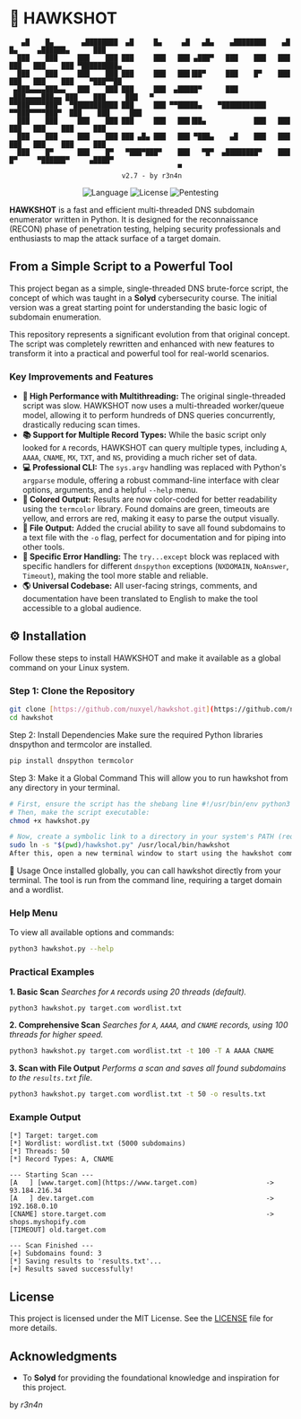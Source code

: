 # 🦅 HAWKSHOT

```
   ▄█    █▄       ▄████████  ▄█     █▄     ▄█   ▄█▄    ▄████████    ▄█    █▄     ▄██████▄      ███     
  ███    ███     ███    ███ ███     ███   ███ ▄███▀   ███    ███   ███    ███   ███    ███ ▀█████████▄ 
  ███    ███     ███    ███ ███     ███   ███▐██▀     ███    █▀    ███    ███   ███    ███    ▀███▀▀██ 
 ▄███▄▄▄▄███▄▄   ███    ███ ███     ███  ▄█████▀      ███         ▄███▄▄▄▄███▄▄ ███    ███     ███   ▀ 
▀▀███▀▀▀▀███▀  ▀███████████ ███     ███ ▀▀█████▄    ▀███████████ ▀▀███▀▀▀▀███▀  ███    ███     ███     
  ███    ███     ███    ███ ███     ███   ███▐██▄            ███   ███    ███   ███    ███     ███     
  ███    ███     ███    ███ ███ ▄█▄ ███   ███ ▀███▄    ▄█    ███   ███    ███   ███    ███     ███     
  ███    █▀      ███    █▀   ▀███▀███▀    ███   ▀█▀  ▄████████▀    ███    █▀     ▀██████▀     ▄████▀   
                                          ▀                                                            
                            v2.7 - by r3n4n
```
<p align="center">
  <img alt="Language" src="https://img.shields.io/badge/Language-Python-blue?style=for-the-badge">
  <img alt="License" src="https://img.shields.io/badge/License-MIT-green?style=for-the-badge">
  <img alt="Pentesting" src="https://img.shields.io/badge/Usage-Pentesting%20%7C%20Recon-red?style=for-the-badge">
</p>

**HAWKSHOT** is a fast and efficient multi-threaded DNS subdomain enumerator written in Python. It is designed for the reconnaissance (RECON) phase of penetration testing, helping security professionals and enthusiasts to map the attack surface of a target domain.

## From a Simple Script to a Powerful Tool

This project began as a simple, single-threaded DNS brute-force script, the concept of which was taught in a **Solyd** cybersecurity course. The initial version was a great starting point for understanding the basic logic of subdomain enumeration.

This repository represents a significant evolution from that original concept. The script was completely rewritten and enhanced with new features to transform it into a practical and powerful tool for real-world scenarios.

### Key Improvements and Features

-   **🚀 High Performance with Multithreading:** The original single-threaded script was slow. HAWKSHOT now uses a multi-threaded worker/queue model, allowing it to perform hundreds of DNS queries concurrently, drastically reducing scan times.
-   **📚 Support for Multiple Record Types:** While the basic script only looked for `A` records, HAWKSHOT can query multiple types, including `A`, `AAAA`, `CNAME`, `MX`, `TXT`, and `NS`, providing a much richer set of data.
-   **💻 Professional CLI:** The `sys.argv` handling was replaced with Python's `argparse` module, offering a robust command-line interface with clear options, arguments, and a helpful `--help` menu.
-   **🎨 Colored Output:** Results are now color-coded for better readability using the `termcolor` library. Found domains are green, timeouts are yellow, and errors are red, making it easy to parse the output visually.
-   **💾 File Output:** Added the crucial ability to save all found subdomains to a text file with the `-o` flag, perfect for documentation and for piping into other tools.
-   **🎯 Specific Error Handling:** The `try...except` block was replaced with specific handlers for different `dnspython` exceptions (`NXDOMAIN`, `NoAnswer`, `Timeout`), making the tool more stable and reliable.
-   **🌎 Universal Codebase:** All user-facing strings, comments, and documentation have been translated to English to make the tool accessible to a global audience.

## ⚙️ Installation

Follow these steps to install HAWKSHOT and make it available as a global command on your Linux system.

### Step 1: Clone the Repository
```bash
git clone [https://github.com/nuxyel/hawkshot.git](https://github.com/nuxyel/hawkshot.git)
cd hawkshot
```
Step 2: Install Dependencies
Make sure the required Python libraries dnspython and termcolor are installed.

```bash
pip install dnspython termcolor
```
Step 3: Make it a Global Command
This will allow you to run hawkshot from any directory in your terminal.

```bash
# First, ensure the script has the shebang line #!/usr/bin/env python3 at the top.
# Then, make the script executable:
chmod +x hawkshot.py

# Now, create a symbolic link to a directory in your system's PATH (requires sudo)
sudo ln -s "$(pwd)/hawkshot.py" /usr/local/bin/hawkshot
After this, open a new terminal window to start using the hawkshot command.
```

🚀 Usage
Once installed globally, you can call hawkshot directly from your terminal.
The tool is run from the command line, requiring a target domain and a wordlist.

### Help Menu
To view all available options and commands:
```bash
python3 hawkshot.py --help
```

### Practical Examples

**1. Basic Scan**
*Searches for `A` records using 20 threads (default).*

```bash
python3 hawkshot.py target.com wordlist.txt
```

**2. Comprehensive Scan**
*Searches for `A`, `AAAA`, and `CNAME` records, using 100 threads for higher speed.*

```bash
python3 hawkshot.py target.com wordlist.txt -t 100 -T A AAAA CNAME
```

**3. Scan with File Output**
*Performs a scan and saves all found subdomains to the `results.txt` file.*

```bash
python3 hawkshot.py target.com wordlist.txt -t 50 -o results.txt
```

### Example Output

```
[*] Target: target.com
[*] Wordlist: wordlist.txt (5000 subdomains)
[*] Threads: 50
[*] Record Types: A, CNAME

--- Starting Scan ---
[A   ] [www.target.com](https://www.target.com)                 -> 93.184.216.34
[A   ] dev.target.com                                           -> 192.168.0.10
[CNAME] store.target.com                                        -> shops.myshopify.com
[TIMEOUT] old.target.com

--- Scan Finished ---
[+] Subdomains found: 3
[*] Saving results to 'results.txt'...
[+] Results saved successfully!
```

## License

This project is licensed under the MIT License. See the [LICENSE](https://github.com/nuxyel/Hawkshot/blob/main/LICENSE) file for more details.

## Acknowledgments

  - To **Solyd** for providing the foundational knowledge and inspiration for this project.

by _r3n4n_
